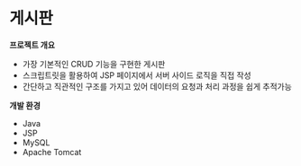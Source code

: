 # 게시판

**프로젝트 개요**

* 가장 기본적인 CRUD 기능을 구현한 게시판
* 스크립트릿을 활용하여 JSP 페이지에서 서버 사이드 로직을 직접 작성
* 간단하고 직관적인 구조를 가지고 있어 데이터의 요청과 처리 과정을 쉽게 추적가능

**개발 환경**

* Java
* JSP
* MySQL
* Apache Tomcat

